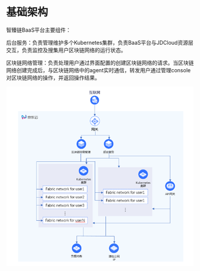 # 基础架构
智臻链BaaS平台主要组件：

后台服务：负责管理维护多个Kubernetes集群，负责BaaS平台与JDCloud资源层交互，负责监控及搜集用户区块链网络的运行状态。

区块链网络管理：负责处理用户通过界面配置的创建区块链网络的请求。当区块链网络创建完成后，与区块链网络中的agent实时通信，转发用户通过管理console对区块链网络的操作，并返回操作结果。

![图片](https://github.com/jdclouddocs/cn/blob/BaaS-Platform/documentation/Block-Chain/Block-Chain-BaaS-Platform/Introduction/Pic/TIM%E6%88%AA%E5%9B%BE20190328185458.png)
